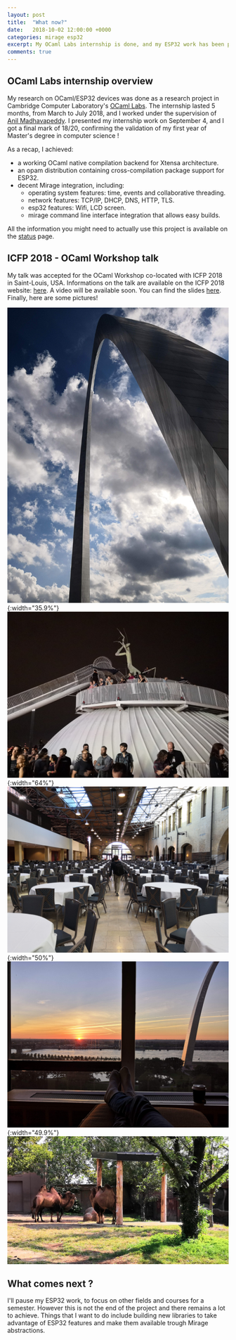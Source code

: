 ```yaml
---
layout: post
title:  "What now?"
date:   2018-10-02 12:00:00 +0000
categories: mirage esp32
excerpt: My OCaml Labs internship is done, and my ESP32 work has been presented at ICFP 2018's OCaml Workshop. So what happens next ?
comments: true
---
```

## OCaml Labs internship overview

My research on OCaml/ESP32 devices was done as a research project in Cambridge Computer Laboratory's [OCaml Labs](http://ocamllabs.io/). The internship lasted 5 months, from March to July 2018, and I worked under the supervision of [Anil Madhavapeddy](http://anil.recoil.org/). I presented my internship work on September 4, and I got a final mark of 18/20, confirming the validation of my first year of Master's degree in computer science !

As a recap, I achieved:
- a working OCaml native compilation backend for Xtensa architecture.
- an opam distribution containing cross-compilation package support for ESP32.
- decent Mirage integration, including:
    * operating system features: time, events and collaborative threading.
    * network features: TCP/IP, DHCP, DNS, HTTP, TLS.
    * esp32 features: Wifi, LCD screen.
    * mirage command line interface integration that allows easy builds.

All the information you might need to actually use this project is available on the [status](https://www.lortex.org/status/2018/10/02/status.html) page.

## ICFP 2018 - OCaml Workshop talk

My talk was accepted for the OCaml Workshop co-located with ICFP 2018 in Saint-Louis, USA. Informations on the talk are available on the ICFP 2018 website: [here](https://icfp18.sigplan.org/event/ocaml-2018-papers-ocaml-on-the-esp32-chip-well-typed-lightbulbs-await).
A video will be available soon. You can find the slides [here](/assets/ESP32_talk.pdf). Finally, here are some pictures!

![ICFP1](/assets/icfp1.jpg){:width="35.9%"}
![ICFP2](/assets/icfp2.jpg){:width="64%"}
![ICFP3](/assets/icfp3.jpg){:width="50%"}
![ICFP4](/assets/icfp4.jpg){:width="49.9%"}
![ICFP5](/assets/icfp5.jpg)

## What comes next ?

I'll pause my ESP32 work, to focus on other fields and courses for a semester. However this is not the end of the project and there remains a lot to achieve. Things that I want to do include building new libraries to take advantage of ESP32 features and make them available trough Mirage abstractions.
